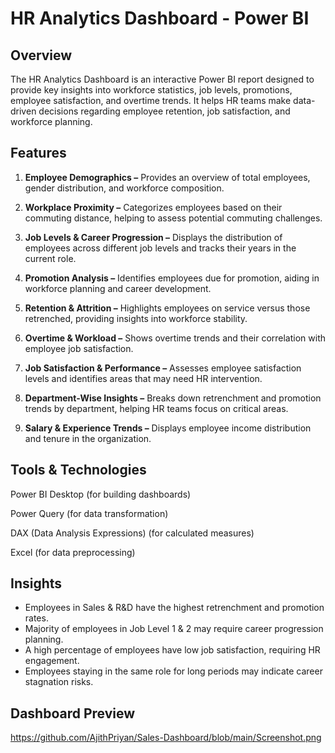 # HR Analytics Dashboard - Power BI
## Overview
The HR Analytics Dashboard is an interactive Power BI report designed to provide key insights into workforce statistics, job levels, promotions, employee satisfaction, and overtime trends. It helps HR teams make data-driven decisions regarding employee retention, job satisfaction, and workforce planning.

## Features
1. **Employee Demographics –** Provides an overview of total employees, gender distribution, and workforce composition.

2. **Workplace Proximity –** Categorizes employees based on their commuting distance, helping to assess potential commuting challenges.

3. **Job Levels & Career Progression –** Displays the distribution of employees across different job levels and tracks their years in the current role.

4. **Promotion Analysis –** Identifies employees due for promotion, aiding in workforce planning and career development.

5. **Retention & Attrition –** Highlights employees on service versus those retrenched, providing insights into workforce stability.

6. **Overtime & Workload –** Shows overtime trends and their correlation with employee job satisfaction.

7. **Job Satisfaction & Performance –** Assesses employee satisfaction levels and identifies areas that may need HR intervention.

8. **Department-Wise Insights –** Breaks down retrenchment and promotion trends by department, helping HR teams focus on critical areas.

9. **Salary & Experience Trends –** Displays employee income distribution and tenure in the organization.

## Tools & Technologies
Power BI Desktop (for building dashboards)

Power Query (for data transformation)

DAX (Data Analysis Expressions) (for calculated measures)

Excel (for data preprocessing)

## Insights
- Employees in Sales & R&D have the highest retrenchment and promotion rates.
- Majority of employees in Job Level 1 & 2 may require career progression planning.
- A high percentage of employees have low job satisfaction, requiring HR engagement.
- Employees staying in the same role for long periods may indicate career stagnation risks.
## Dashboard Preview
https://github.com/AjithPriyan/Sales-Dashboard/blob/main/Screenshot.png
